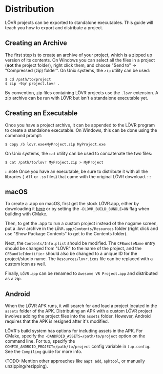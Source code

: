 Distribution
===

LÖVR projects can be exported to standalone executables.  This guide will teach you how to export
and distribute a project.

Creating an Archive
---

The first step is to create an archive of your project, which is a zipped up version of its
contents.  On Windows you can select all the files in a project (**not** the project folder), right
click them, and choose "Send to" -> "Compressed (zip) folder".  On Unix systems, the `zip` utility
can be used:

    $ cd /path/to/project
    $ zip -9qr project.lovr .

By convention, zip files containing LÖVR projects use the `.lovr` extension.  A zip archive can be
run with LÖVR but isn't a standalone executable yet.

Creating an Executable
---

Once you have a project archive, it can be appended to the LÖVR program to create a standalone
executable.  On Windows, this can be done using the command prompt:

    $ copy /b lovr.exe+MyProject.zip MyProject.exe

On Unix systems, the `cat` utility can be used to concatenate the two files:

    $ cat /path/to/lovr MyProject.zip > MyProject

:::note
Once you have an executable, be sure to distribute it with all the libraries (`.dll` or `.so` files)
that came with the original LÖVR download.
:::

macOS
---

To create a .app on macOS, first get the stock LÖVR.app, either by downloading it
[here](https://lovr.org/download/mac) or by setting the `-DLOVR_BUILD_BUNDLE=ON` flag when building
with CMake.

Then, to get the .app to run a custom project instead of the nogame screen, put a .lovr archive in
the `LÖVR.app/Contents/Resources` folder (right click and use "Show Package Contents" to get to the
Contents folder).

Next, the `Contents/Info.plist` should be modified.  The `CFBundleName` entry should be changed from
"LÖVR" to the name of the project, and the `CFBundleIdentifier` should also be changed to a unique
ID for the project/studio name.  The `Resources/lovr.icns` file can be replaced with a custom icon
as well.

Finally, `LÖVR.app` can be renamed to `Awesome VR Project.app` and distributed as a zip.

Android
---

When the LÖVR APK runs, it will search for and load a project located in the `assets` folder of the
APK.  Distributing an APK with a custom LÖVR project involves adding the project files into the
`assets` folder.  However, Android requires that the APK is resigned after it's modified.

LÖVR's build system has options for including assets in the APK.  For CMake, specify the
`-DANDROID_ASSETS=/path/to/project` option on the command line.  For tup, specify the
`CONFIG_ANDROID_PROJECT=/path/to/project` config variable in `tup.config`.  See the `Compiling`
guide for more info.

(TODO: Mention other approaches like `aapt add`, `apktool`, or manually unzipping/rezipping).

